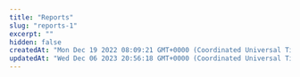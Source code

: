 ```yaml
---
title: "Reports"
slug: "reports-1"
excerpt: ""
hidden: false
createdAt: "Mon Dec 19 2022 08:09:21 GMT+0000 (Coordinated Universal Time)"
updatedAt: "Wed Dec 06 2023 20:56:18 GMT+0000 (Coordinated Universal Time)"
---
```


